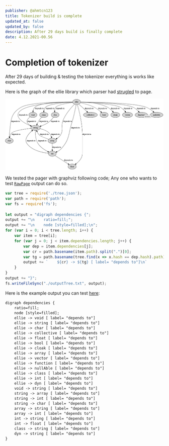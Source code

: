 ```yaml
---
publisher: @ahmtcn123
title: Tokenizer build is complete
updated_at: false
updated_by: false
description: After 29 days build is finally complete
date: 4.12.2021-00.56
---
```

# Completion of tokenizer

After 29 days of building & testing the tokenizer everything is works like expected. 

Here is the graph of the ellie library which parser had [strugled](https://github.com/behemehal/Ellie-Language/issues/54) to page.

![graph](https://raw.githubusercontent.com/behemehal/EllieBlog/main/img/graph.png)

We tested the pager with graphviz following code; Any one who wants to test [`RawPage`](https://github.com/behemehal/Ellie-Language/blob/0097a72087ca7afda940916f1071f5483c91e273/tokenizer/src/tokenizer.rs#L80) output can do so.

```js
var tree = require('./tree.json');
var path = require('path');
var fs = require('fs');

let output = "digraph dependencies {";
output += "\n    ratio=fill;";
output += "\n    node [style=filled];\n";
for (var i = 0; i < tree.length; i++) {
    var item = tree[i];
    for (var j = 0; j < item.dependencies.length; j++) {
        var dep = item.dependencies[j];
        var cr = path.basename(item.path).split(".")[0];
        var tg = path.basename(tree.find(x => x.hash == dep.hash).path).split(".")[0];
        output += `    ${cr} -> ${tg} [ label= "depends to"]\n`
    }
}
output += "}";
fs.writeFileSync("./outputTree.txt", output);
```

Here is the example output you can test [here](http://webgraphviz.com/):

```
digraph dependencies {
    ratio=fill;
    node [style=filled];
    ellie -> void [ label= "depends to"]
    ellie -> string [ label= "depends to"]
    ellie -> char [ label= "depends to"]
    ellie -> collective [ label= "depends to"]
    ellie -> float [ label= "depends to"]
    ellie -> bool [ label= "depends to"]
    ellie -> cloak [ label= "depends to"]
    ellie -> array [ label= "depends to"]
    ellie -> vector [ label= "depends to"]
    ellie -> function [ label= "depends to"]
    ellie -> nullAble [ label= "depends to"]
    ellie -> class [ label= "depends to"]
    ellie -> int [ label= "depends to"]
    ellie -> dyn [ label= "depends to"]
    void -> string [ label= "depends to"]
    string -> array [ label= "depends to"]
    string -> int [ label= "depends to"]
    string -> char [ label= "depends to"]
    array -> string [ label= "depends to"]
    array -> int [ label= "depends to"]
    int -> string [ label= "depends to"]
    int -> float [ label= "depends to"]
    class -> string [ label= "depends to"]
    dyn -> string [ label= "depends to"]
}
```